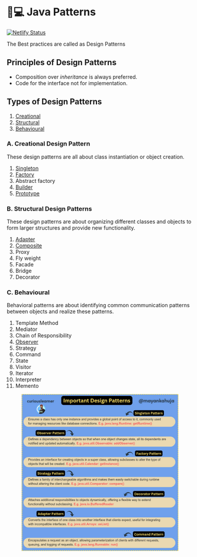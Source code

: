# 👨💻 Java Patterns

[![Netlify Status](https://api.netlify.com/api/v1/badges/ceec4efb-1a95-424e-a933-8897a3797c23/deploy-status)](https://app.netlify.com/sites/learning-topics/deploys)

The Best practices are called as Design Patterns

## Principles of Design Patterns

* Composition over _inheritance_ is always preferred.
* Code for the interface not for implementation.

## Types of Design Patterns

1. [Creational](./#a-creational-design-pattern)
2. [Structural](./#b-structural-design-patterns)
3. [Behavioural](./#c-behavioural)

### A. Creational Design Pattern

These design patterns are all about class instantiation or object creation.

1. [Singleton](creational-design-pattern/singleton-design-pattern.md)
2. [Factory](creational-design-pattern/factory-design-pattern.md)
3. Abstract factory
4. [Builder](creational-design-pattern/builder-design-pattern.md)
5. [Prototype](creational-design-pattern/prototype-design-pattern.md)

### B. Structural Design Patterns

These design patterns are about organizing different classes and objects to form larger structures and provide new functionality.

1. [Adapter](creational-design-pattern/adapter-design-pattern.md)
2. [Composite](structural-design-pattern/composite-design-pattern.md)
3. Proxy
4. Fly weight
5. Facade
6. Bridge
7. Decorator

### C. Behavioural

Behavioral patterns are about identifying common communication patterns between objects and realize these patterns.

1. Template Method
2. Mediator
3. Chain of Responsibility
4. [Observer](broken-reference)
5. Strategy
6. Command
7. State
8. Visitor
9. Iterator
10. Interpreter
11. Memento



<figure><img src="../../.gitbook/assets/image (1).png" alt=""><figcaption></figcaption></figure>
